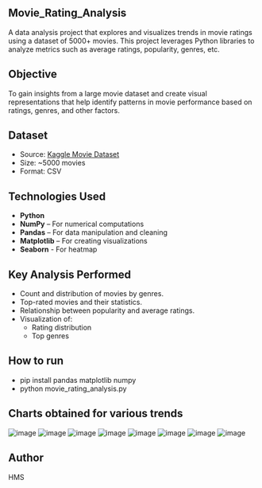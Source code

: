 ## Movie_Rating_Analysis
A data analysis project that explores and visualizes trends in movie ratings using a dataset of 5000+ movies. 
This project leverages Python libraries to analyze metrics such as average ratings, popularity, genres, etc.

## Objective

To gain insights from a large movie dataset and create visual representations that help identify patterns in movie performance based on ratings, genres, and other factors.

## Dataset

- Source: [Kaggle Movie Dataset](https://www.kaggle.com/datasets/tmdb/tmdb-movie-metadata/data) 
- Size: ~5000 movies
- Format: CSV

## Technologies Used

- **Python**
- **NumPy** – For numerical computations
- **Pandas** – For data manipulation and cleaning
- **Matplotlib** – For creating visualizations
- **Seaborn** - For heatmap 

## Key Analysis Performed

- Count and distribution of movies by genres.
- Top-rated movies and their statistics.
- Relationship between popularity and average ratings.
- Visualization of:
  - Rating distribution
  - Top genres

## How to run
- pip install pandas matplotlib numpy
- python movie_rating_analysis.py

## Charts obtained for various trends
![image](https://github.com/user-attachments/assets/171144b1-65c3-4023-ab5b-4d967f23e184)
![image](https://github.com/user-attachments/assets/2a4c8208-21b8-42d7-b280-08570eca7e01)
![image](https://github.com/user-attachments/assets/133139ab-18b4-47d3-8135-d1fe4c11325e)
![image](https://github.com/user-attachments/assets/0097f1b5-a352-48e7-9510-7802546b6a75)
![image](https://github.com/user-attachments/assets/147ce776-ce9a-4367-ae31-7f5580dad003)
![image](https://github.com/user-attachments/assets/8b2b3ae8-6c19-42f1-baed-8f071effcf7f)
![image](https://github.com/user-attachments/assets/538af9c3-dd12-4fb4-afc7-b3cc4d5e6845)
![image](https://github.com/user-attachments/assets/fb45a262-e3d6-4613-bea2-327f2a777773)

## Author 
HMS
